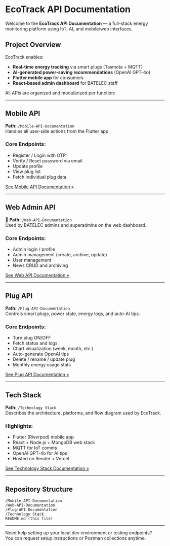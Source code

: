 # EcoTrack API Documentation

Welcome to the **EcoTrack API Documentation** — a full-stack energy monitoring platform using IoT, AI, and mobile/web interfaces.

## Project Overview

EcoTrack enables:
- **Real-time energy tracking** via smart plugs (Tasmota + MQTT)
- **AI-generated power-saving recommendations** (OpenAI GPT-4o)
- **Flutter mobile app** for consumers
- **React-based admin dashboard** for BATELEC staff

All APIs are organized and modularized per function:

---

## Mobile API

**Path:** `/Mobile-API-Documentation`  
Handles all user-side actions from the Flutter app.

### Core Endpoints:
- Register / Login with OTP
- Verify / Reset password via email
- Update profile
- View plug list
- Fetch individual plug data

[See Mobile API Documentation »](./Mobile-API-Documentation)

---

## Web Admin API

📂 **Path:** `/Web-API-Documentation`  
Used by BATELEC admins and superadmins on the web dashboard.

### Core Endpoints:
- Admin login / profile
- Admin management (create, archive, update)
- User management
- News CRUD and archiving

[See Web API Documentation »](./docs/Web-API-Documentation)

---

## Plug API

**Path:** `/Plug-API-Documentation`  
Controls smart plugs, power state, energy logs, and auto-AI tips.

### Core Endpoints:
- Turn plug ON/OFF
- Fetch status and logs
- Chart visualization (week, month, etc.)
- Auto-generate OpenAI tips
- Delete / rename / update plug
- Monthly energy usage stats

[See Plug API Documentation »](./Plug-API-Documentation)

---

## Tech Stack

**Path:** `/Technology Stack`  
Describes the architecture, platforms, and flow diagram used by EcoTrack.

### Highlights:
- Flutter (Riverpod) mobile app
- React + Node.js + MongoDB web stack
- MQTT for IoT comms
- OpenAI GPT-4o for AI tips
- Hosted on Render + Vercel

[See Technology Stack Documentation »](./Technology%20Stack)

---

## Repository Structure

```
/Mobile-API-Documentation
/Web-API-Documentation
/Plug-API-Documentation
/Technology Stack
README.md (this file)
```

---

Need help setting up your local dev environment or testing endpoints?  
You can request setup instructions or Postman collections anytime.
